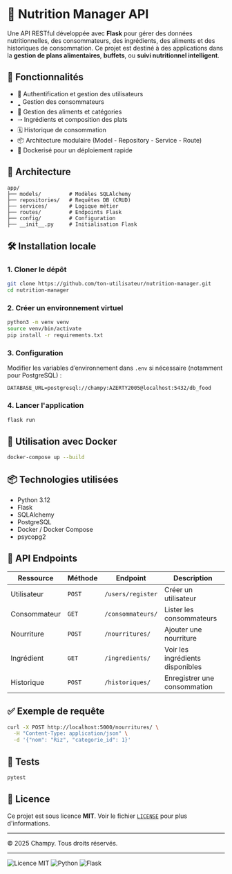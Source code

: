 # 🥗 Nutrition Manager API

Une API RESTful développée avec **Flask** pour gérer des données nutritionnelles, des consommateurs, des ingrédients, des aliments et des historiques de consommation. Ce projet est destiné à des applications dans la **gestion de plans alimentaires**, **buffets**, ou **suivi nutritionnel intelligent**.

## 🚀 Fonctionnalités

* 🔐 Authentification et gestion des utilisateurs
* 🢑 Gestion des consommateurs
* 🍎 Gestion des aliments et catégories
* 🠂 Ingrédients et composition des plats
* 🗓️ Historique de consommation
* 📦 Architecture modulaire (Model - Repository - Service - Route)
* 🐳 Dockerisé pour un déploiement rapide

## 🧱 Architecture

```
app/
├── models/         # Modèles SQLAlchemy
├── repositories/   # Requêtes DB (CRUD)
├── services/       # Logique métier
├── routes/         # Endpoints Flask
├── config/         # Configuration
├── __init__.py     # Initialisation Flask
```

## 🛠️ Installation locale

### 1. Cloner le dépôt

```bash
git clone https://github.com/ton-utilisateur/nutrition-manager.git
cd nutrition-manager
```

### 2. Créer un environnement virtuel

```bash
python3 -m venv venv
source venv/bin/activate
pip install -r requirements.txt
```

### 3. Configuration

Modifier les variables d’environnement dans `.env` si nécessaire (notamment pour PostgreSQL) :

```
DATABASE_URL=postgresql://champy:AZERTY2005@localhost:5432/db_food
```

### 4. Lancer l'application

```bash
flask run
```

## 🐳 Utilisation avec Docker

```bash
docker-compose up --build
```

## 📦 Technologies utilisées

* Python 3.12
* Flask
* SQLAlchemy
* PostgreSQL
* Docker / Docker Compose
* psycopg2

## 📄 API Endpoints

| Ressource    | Méthode | Endpoint          | Description                      |
| ------------ | ------- | ----------------- | -------------------------------- |
| Utilisateur  | `POST`  | `/users/register` | Créer un utilisateur             |
| Consommateur | `GET`   | `/consommateurs/` | Lister les consommateurs         |
| Nourriture   | `POST`  | `/nourritures/`   | Ajouter une nourriture           |
| Ingrédient   | `GET`   | `/ingredients/`   | Voir les ingrédients disponibles |
| Historique   | `POST`  | `/historiques/`   | Enregistrer une consommation     |

## ✅ Exemple de requête

```bash
curl -X POST http://localhost:5000/nourritures/ \
  -H "Content-Type: application/json" \
  -d '{"nom": "Riz", "categorie_id": 1}'
```

## 🧪 Tests

```bash
pytest
```

## 📜 Licence

Ce projet est sous licence **MIT**. Voir le fichier [`LICENSE`](./LICENSE) pour plus d'informations.

---

© 2025 Champy. Tous droits réservés.

---

![Licence MIT](https://img.shields.io/badge/license-MIT-green.svg)
![Python](https://img.shields.io/badge/Python-3.12-blue)
![Flask](https://img.shields.io/badge/Flask-2.3-lightgrey)

